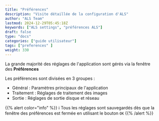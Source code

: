 ```yaml
---
title: "Préférences"
description: "Visite détaillée de la configuration d'ALS"
author: "ALS Team"
lastmod: 2024-12-29T05:45:18Z
keywords: ["ALS settings", "préférences ALS"]
draft: false
type: "docs"
categories: ["guide utilisateur"] 
tags: ["preferences" ]
weight: 330
---
```


La grande majorité des réglages de l'application sont gérés via la fenêtre des **Préférences**

Les préférences sont divisées en 3 groupes :

- Général : Paramètres principaux de l'application
- Traitement : Réglages de traitement des images
- Sortie : Réglages de sortie disque et réseau

{{% alert color="info" %}}
ℹ️ Tous les réglages sont sauvegardés dès que la fenêtre des préférences est fermée en utilisant le bouton `OK`
{{% /alert %}}
